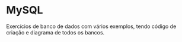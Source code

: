# MySQL
Exercícios de banco de dados com vários exemplos, tendo código de criação e diagrama de todos os bancos.
